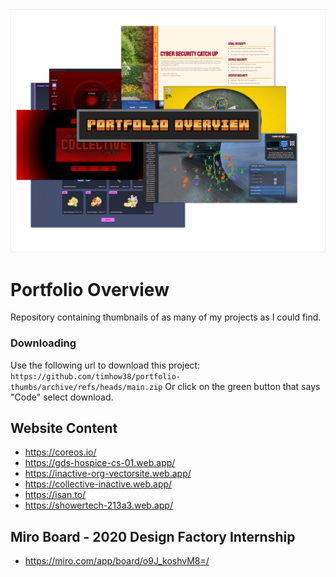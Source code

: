 <div align="center">
  <img src="readme-img.png" alt="Thumbnail" />
</div>

# Portfolio Overview

Repository containing thumbnails of as many of my projects as I could find.

### Downloading

Use the following url to download this project: 
`https://github.com/timhow38/portfolio-thumbs/archive/refs/heads/main.zip`
Or click on the green button that says "Code" select download.

## Website Content

  - https://coreos.io/
  - https://gds-hospice-cs-01.web.app/
  - https://inactive-org-vectorsite.web.app/
  - https://collective-inactive.web.app/
  - https://isan.to/
  - https://showertech-213a3.web.app/

## Miro Board - 2020 Design Factory Internship
  - https://miro.com/app/board/o9J_koshvM8=/

